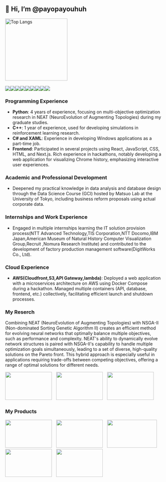 ## 👋 Hi, I’m @payopayouhuh

<img alt="Top Langs" height="200px" src="https://github-readme-stats.vercel.app/api/top-langs/?username=payopayouhuh&layout=compact&show_icons=true&theme=prussian" />&nbsp;&nbsp;

<img src="https://img.shields.io/badge/Javascript-276DC3.svg?logo=javascript&style=flat"><img src="https://img.shields.io/badge/-Python-F9DC3E.svg?logo=python&style=flat"><img src="https://img.shields.io/badge/-CSS3-1572B6.svg?logo=css3&style=flat"><img src="https://img.shields.io/badge/-HTML5-333.svg?logo=html5&style=flat"><img src="https://img.shields.io/badge/-Flask-000000.svg?logo=flask&style=flat"><img src="https://img.shields.io/badge/-Bootstrap-563D7C.svg?logo=bootstrap&style=flat"><img src="https://img.shields.io/badge/-React-555.svg?logo=react&style=flat"><img src="https://img.shields.io/badge/-Amazon%20AWS-232F3E.svg?logo=amazon-aws&style=flat"><img src="https://img.shields.io/badge/-Docker-EEE.svg?logo=docker&style=flat">

### Programming Experience
- **Python**: 4 years of experience, focusing on multi-objective optimization research in NEAT (NeuroEvolution of Augmenting Topologies) during my graduate studies.
- **C++**: 1 year of experience, used for developing simulations in reinforcement learning research.
- **C# and XAML**: Experience in developing Windows applications as a part-time job.
- **Frontend**: Participated in several projects using React, JavaScript, CSS, HTML, and Next.js. Rich experience in hackathons, notably developing a web application for visualizing Chrome history, emphasizing interactive user experiences.

### Academic and Professional Development
- Deepened my practical knowledge in data analysis and database design through the Data Science Course (GCI) hosted by Matsuo Lab at the University of Tokyo, including business reform proposals using actual corporate data.

### Internships and Work Experience
- Engaged in multiple internships learning the IT solution provision process(NTT Advanced Technology,TIS Corporation,NTT Docomo,IBM Japan,American Museum of Natural History Computer Visualization Group,Recruit ,Nomura Research Institute) and contributed to the development of factory production management software(DigitWorks Co., Ltd).


### Cloud Experience
- **AWS(Cloudfront,S3,API Gateway,lambda)**: Deployed a web application with a microservices architecture on AWS using Docker Compose during a hackathon. Managed multiple containers (API, database, frontend, etc.) collectively, facilitating efficient launch and shutdown processes.

### My Reserch

Combining NEAT (NeuroEvolution of Augmenting Topologies) with NSGA-II (Non-dominated Sorting Genetic Algorithm II) creates an efficient method for evolving neural networks that optimally balance multiple objectives, such as performance and complexity. NEAT's ability to dynamically evolve network structures is paired with NSGA-II's capability to handle multiple optimization goals simultaneously, leading to a set of diverse, high-quality solutions on the Pareto front. This hybrid approach is especially useful in applications requiring trade-offs between competing objectives, offering a range of optimal solutions for different needs.

<img src="https://github.com/payopayouhuh/payopayouhuh/assets/134220954/aad619a6-a293-4d07-9fa1-bf0267906ea5" width="150" height="90">　<img src="https://github.com/payopayouhuh/payopayouhuh/assets/134220954/8e1010eb-0940-4633-82d5-9718ba0957b9" width="150" height="90">　<img src="https://github.com/payopayouhuh/payopayouhuh/assets/134220954/49383c5f-a37a-4b0f-8251-2cd50e398641" width="150" height="90">


### My Products
<img src="https://github.com/payopayouhuh/payopayouhuh/assets/134220954/53090af8-6a3d-451b-9cb7-d8f62a748d61" width="150" height="90">　<img src="https://github.com/payopayouhuh/payopayouhuh/assets/134220954/705ecc84-7359-475e-b36e-3d2a3845c106" width="150" height="90">　<img src="https://github.com/payopayouhuh/payopayouhuh/assets/134220954/52836270-3735-437d-acdd-d0c21020d33b" width="160" height="90">　<img src="https://github.com/payopayouhuh/payopayouhuh/assets/134220954/545d1f1d-3acd-41fc-ad02-277588ebb881" width="150" height="90">　<img src="https://github.com/payopayouhuh/payopayouhuh/assets/134220954/fadf1727-b707-4680-9d65-ddc9cc2db55d" width="150" height="90">








